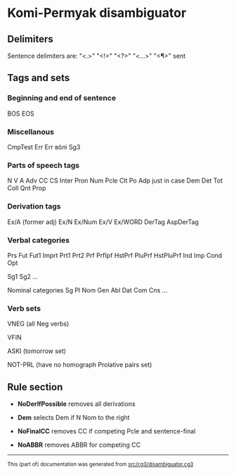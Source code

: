# Komi-Permyak disambiguator

## Delimiters 

Sentence delimiters are: "<.>" "<!>" "<?>" "<...>" "<¶>" sent

## Tags and sets 

### Beginning and end of sentence	
BOS
EOS

### Miscellanous

CmpTest
Err
Err
вӧлі Sg3

### Parts of speech tags
N
V
A
Adv
CC
CS
Inter
Pron
Num
Pcle
Clt
Po
Adp just in case
Dem
Det
Tot
Coll
Qnt
Prop

### Derivation tags
Ex/A (former adj)
Ex/N
Ex/Num
Ex/V
Ex/WORD
DerTag
AspDerTag

### Verbal categories
Prs
Fut
Fut1
Imprt
Prt1
Prt2
Prf
PrfIpf
HstPrf
PluPrf
HstPluPrf
Ind
Imp
Cond
Opt

Sg1
Sg2
...

Nominal categories
Sg
Pl
Nom
Gen
Abl
Dat
Com 
Cns
...

### Verb sets
VNEG (all Neg verbs)

VFIN

ASKI (tomorrow set)

NOT-PRL (have no homograph Prolative pairs set)

## Rule section

* **NoDerIfPossible** removes all derivations

* **Dem** selects Dem if N Nom to the right

* **NoFinalCC** removes CC if competing Pcle and sentence-final
* **NoABBR** removes ABBR for competing CC

* * *

<small>This (part of) documentation was generated from [src/cg3/disambiguator.cg3](https://github.com/giellalt/lang-koi/blob/main/src/cg3/disambiguator.cg3)</small>
